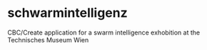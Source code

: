 schwarmintelligenz
==================

CBC/Create application for a swarm intelligence exhobition at the Technisches Museum Wien